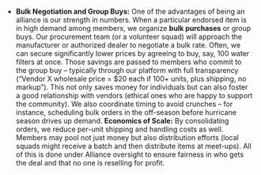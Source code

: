 - **Bulk Negotiation and Group Buys:** One of the advantages of being an alliance is our strength in numbers. When a particular endorsed item is in high demand among members, we organize **bulk purchases** or group buys. Our procurement team (or a volunteer squad) will approach the manufacturer or authorized dealer to negotiate a bulk rate. Often, we can secure significantly lower prices by agreeing to buy, say, 100 water filters at once. Those savings are passed to members who commit to the group buy – typically through our platform with full transparency (“Vendor X wholesale price = $20 each if 100+ units, plus shipping, no markup”). This not only saves money for individuals but can also foster a good relationship with vendors (ethical ones who are happy to support the community). We also coordinate timing to avoid crunches – for instance, scheduling bulk orders in the off-season before hurricane season drives up demand. **Economics of Scale:** By consolidating orders, we reduce per-unit shipping and handling costs as well. Members may pool not just money but also distribution efforts (local squads might receive a batch and then distribute items at meet-ups). All of this is done under Alliance oversight to ensure fairness in who gets the deal and that no one is reselling for profit.